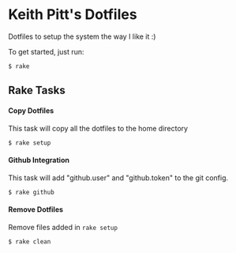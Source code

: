 # Keith Pitt's Dotfiles

Dotfiles to setup the system the way I like it :)

To get started, just run:

    $ rake
    
## Rake Tasks

#### Copy Dotfiles

This task will copy all the dotfiles to the home directory

    $ rake setup

#### Github Integration

This task will add "github.user" and "github.token" to the git config.

    $ rake github

#### Remove Dotfiles

Remove files added in `rake setup`

    $ rake clean